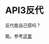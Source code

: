 # API3反代

反代能自己搭吗？

能。参考[这里](https://ikechan8370.com/archives/da-jian-chatgpt-guan-fang-fan-xiang-dai-li)